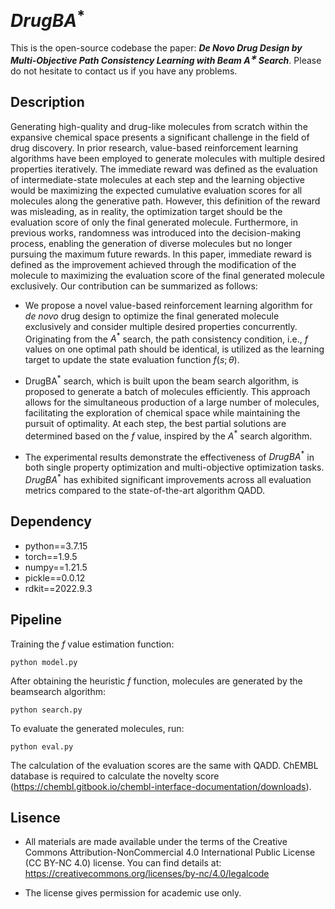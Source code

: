# $DrugBA^*$
This is the open-source codebase the paper: *__De Novo Drug Design by Multi-Objective Path Consistency Learning with Beam $A^∗$ Search__*. Please do not hesitate to contact us if you have any problems.

## Description
Generating high-quality and drug-like molecules from scratch within the expansive chemical space presents a significant challenge in the field of drug discovery. In prior research, value-based reinforcement learning algorithms have been employed to generate molecules with multiple desired properties iteratively. The immediate reward was defined as the evaluation of intermediate-state molecules at each step and the learning objective would be maximizing the expected cumulative evaluation scores for all molecules along the generative path. However, this definition of the reward was misleading, as in reality, the optimization target should be the evaluation score of only the final generated molecule. Furthermore, in previous works, randomness was introduced into the decision-making process, enabling the generation of diverse molecules but no longer pursuing the maximum future rewards. In this paper, immediate reward is defined as the improvement achieved through the modification of the molecule to maximizing the evaluation score of the final generated molecule exclusively. Our contribution can be summarized as follows:

- We propose a novel value-based reinforcement learning algorithm for *de novo* drug design to optimize the final generated molecule exclusively and consider multiple desired properties concurrently. Originating from the $A^*$ search, the path consistency condition, i.e., $f$ values on one optimal path should be identical, is utilized as the learning target to update the state evaluation function $f(s;\theta)$.

- DrugBA$^*$ search, which is built upon the beam search algorithm, is proposed to generate a batch of molecules efficiently. This approach allows for the simultaneous production of a large number of molecules, facilitating the exploration of chemical space while maintaining the pursuit of optimality. At each step, the best partial solutions are determined based on the $f$ value, inspired by the $A^*$ search algorithm.

- The experimental results demonstrate the effectiveness of $DrugBA^*$ in both single property optimization and multi-objective optimization tasks. $DrugBA^*$ has exhibited significant improvements across all evaluation metrics compared to the state-of-the-art algorithm QADD. 


## Dependency
- python==3.7.15
- torch==1.9.5
- numpy==1.21.5
- pickle==0.0.12
- rdkit==2022.9.3

## Pipeline
Training the $f$ value estimation function:

```
python model.py
```

After obtaining the heuristic $f$ function, molecules are generated by the beamsearch algorithm:

```
python search.py
```

To evaluate the generated molecules, run:

```
python eval.py
```
The calculation of the evaluation scores are the same with QADD. ChEMBL database is required to calculate the novelty score (<https://chembl.gitbook.io/chembl-interface-documentation/downloads>).
## Lisence
- All materials are made available under the terms of the Creative Commons Attribution-NonCommercial 4.0 International Public License (CC BY-NC 4.0) license. You can find details at: <https://creativecommons.org/licenses/by-nc/4.0/legalcode>

- The license gives permission for academic use only.